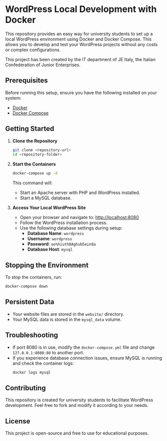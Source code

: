 # WordPress Local Development with Docker

This repository provides an easy way for university students to set up a local WordPress environment using Docker and Docker Compose. This allows you to develop and test your WordPress projects without any costs or complex configurations.

This project has been created by the IT department of JE Italy, the Italian Confederation of Junior Enterprises.

## Prerequisites

Before running this setup, ensure you have the following installed on your system:

- [Docker](https://www.docker.com/get-started)
- [Docker Compose](https://docs.docker.com/compose/install/)

## Getting Started

1. **Clone the Repository**
   ```sh
   git clone <repository-url>
   cd <repository-folder>
   ```

2. **Start the Containers**
   ```sh
   docker-compose up -d
   ```
   This command will:
   - Start an Apache server with PHP and WordPress installed.
   - Start a MySQL database.

3. **Access Your Local WordPress Site**
   - Open your browser and navigate to: [http://localhost:8080](http://localhost:8080)
   - Follow the WordPress installation process.
   - Use the following database settings during setup:
     - **Database Name**: `wordpress`
     - **Username**: `wordpress`
     - **Password**: `oe%hiuth8Aghub5ein8a`
     - **Database Host**: `mysql`

## Stopping the Environment

To stop the containers, run:
```sh
docker-compose down
```

## Persistent Data

- Your website files are stored in the `website/` directory.
- Your MySQL data is stored in the `mysql_data` volume.

## Troubleshooting

- If port 8080 is in use, modify the `docker-compose.yml` file and change `127.0.0.1:8080:80` to another port.
- If you experience database connection issues, ensure MySQL is running and check the container logs:
  ```sh
  docker logs mysql
  ```

## Contributing

This repository is created for university students to facilitate WordPress development. Feel free to fork and modify it according to your needs.

## License

This project is open-source and free to use for educational purposes.



